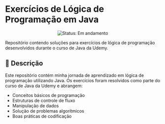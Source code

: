 # Exercícios de Lógica de Programação em Java

<p align="center">
  <img src="https://img.shields.io/badge/STATUS-EM%20ANDAMENTO-yellow" alt="Status: Em andamento">
</p>

Repositório contendo soluções para exercícios de lógica de programação desenvolvidos durante o curso de Java da Udemy.

## 📝 Descrição

Este repositório contém minha jornada de aprendizado em lógica de programação utilizando Java. Os exercícios foram resolvidos como parte do curso de Java da Udemy e abrangem:

- Conceitos básicos de programação
- Estruturas de controle de fluxo
- Manipulação de dados
- Solução de problemas algorítmicos
- Boas práticas de codificação


